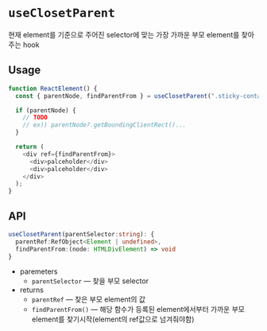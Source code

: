 # `useClosetParent`

현재 element를 기준으로 주어진 selector에 맞는 가장 가까운 부모 element를 찾아주는 hook

## Usage

```typescript
function ReactElement() {
  const { parentNode, findParentFrom } = useClosetParent(".sticky-container");

  if (parentNode) {
    // TODO
    // ex)) parentNode?.getBoundingClientRect()...
  }

  return (
    <div ref={findParentFrom}>
      <div>palceholder</div>
      <div>palceholder</div>
    </div>
  );
}
```

## API

```typescript
useClosetParent(parentSelector:string): {
  parentRef:RefObject<Element | undefined>,
  findParentFrom:(node: HTMLDivElement) => void
}
```

- paremeters
  - `parentSelector` — 찾을 부모 selector
- returns
  - `parentRef` — 찾은 부모 element의 값
  - `findParentFrom()` — 해당 함수가 등록된 element에서부터 가까운 부모 element를 찾기시작(element의 ref값으로 넘겨줘야함)
